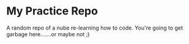 # My Practice Repo
A random repo of a nube re-learning how to code. You're going to get garbage here.......or maybe not ;)
